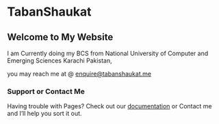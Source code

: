# TabanShaukat
## Welcome to My Website

I am Currently doing my BCS from National University of Computer and Emerging Sciences Karachi Pakistan, 


you may reach me at @ enquire@tabanshaukat.me

### Support or Contact Me

Having trouble with Pages? Check out our [documentation](https://help.github.com/categories/github-pages-basics/) or Contact me and I’ll help you sort it out.
